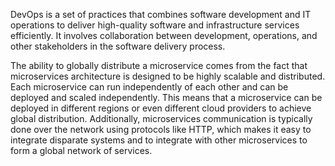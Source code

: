 DevOps is a set of practices that combines software development and IT operations to deliver high-quality software and infrastructure services efficiently. It involves collaboration between development, operations, and other stakeholders in the software delivery process.

The ability to globally distribute a microservice comes from the fact that microservices architecture is designed to be highly scalable and distributed. Each microservice can run independently of each other and can be deployed and scaled independently. This means that a microservice can be deployed in different regions or even different cloud providers to achieve global distribution. Additionally, microservices communication is typically done over the network using protocols like HTTP, which makes it easy to integrate disparate systems and to integrate with other microservices to form a global network of services.

